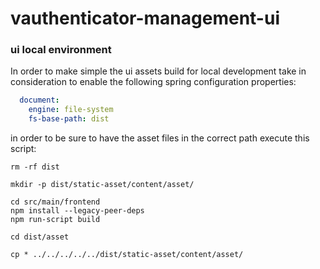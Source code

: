 # vauthenticator-management-ui


### ui local environment
In order to make simple the ui assets build for local development take in consideration to enable the following spring configuration properties:

```yaml
  document:
    engine: file-system
    fs-base-path: dist
```

in order to be sure to have the asset files in the correct path execute this script:

```shell
rm -rf dist

mkdir -p dist/static-asset/content/asset/

cd src/main/frontend
npm install --legacy-peer-deps
npm run-script build

cd dist/asset

cp * ../../../../../dist/static-asset/content/asset/

```